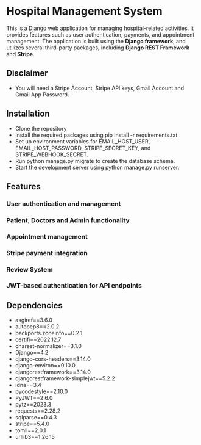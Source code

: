 # Hospital Management System
This is a Django web application for managing hospital-related activities. It provides features such as user authentication, payments, and appointment management. The application is built using the **Django framework**, and utilizes several third-party packages, including **Django REST Framework** and **Stripe**.

## Disclaimer
* You will need a Stripe Account, Stripe API keys, Gmail Account and Gmail App Password.

## Installation
* Clone the repository
* Install the required packages using pip install -r requirements.txt
* Set up environment variables for EMAIL_HOST_USER, EMAIL_HOST_PASSWORD, STRIPE_SECRET_KEY, and STRIPE_WEBHOOK_SECRET.
* Run python manage.py migrate to create the database schema.
* Start the development server using python manage.py runserver.

## Features
### User authentication and management
### Patient, Doctors and Admin functionality
### Appointment management
### Stripe payment integration
### Review System
### JWT-based authentication for API endpoints

## Dependencies
* asgiref==3.6.0
* autopep8==2.0.2
* backports.zoneinfo==0.2.1
* certifi==2022.12.7
* charset-normalizer==3.1.0
* Django==4.2
* django-cors-headers==3.14.0
* django-environ==0.10.0
* djangorestframework==3.14.0
* djangorestframework-simplejwt==5.2.2
* idna==3.4
* pycodestyle==2.10.0
* PyJWT==2.6.0
* pytz==2023.3
* requests==2.28.2
* sqlparse==0.4.3
* stripe==5.4.0
* tomli==2.0.1
* urllib3==1.26.15


